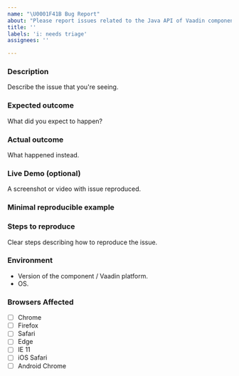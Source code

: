 ```yaml
---
name: "\U0001F41B Bug Report"
about: "Please report issues related to the Java API of Vaadin components here."
title: ''
labels: 'i: needs triage'
assignees: ''

---
```


<!--
  Please fill out each section below, otherwise, your issue risks taking an infinite amount of time to triage. This info allows the maintainers team to diagnose and fix your issue as quickly as possible.

  Before opening a new issue, please search existing issues: https://github.com/vaadin/flow-components/issues.
-->

### Description

Describe the issue that you're seeing.

<!-- Example: The Grid component scrolls when applying filter. -->

### Expected outcome

What did you expect to happen?

<!-- Example: No scrolling should happen. -->

### Actual outcome

What happened instead.

<!-- Example: Grid content occasionally gets scrolled. -->

### Live Demo (optional)

A screenshot or video with issue reproduced.

### Minimal reproducible example

<!-- **Please** provide a demo project or code snippet that reproduces the issue, this _greatly_ increases the chance that we will be able to identify and fix the issue.

<!--
```
Grid<String> grid = new Grid<>();
grid.setItems(list);
```
-->

### Steps to reproduce

Clear steps describing how to reproduce the issue.

<!-- Example
1. Add a Grid component to a page.
2. Add two or more sortable columns with headers.
3. Enable multi-sort grid.setMultiSort(true)
4. Sort by two of the columns.
5. Hide one of the columns sorted by.
6. Sort by just one column.
-->

### Environment

- Version of the component / Vaadin platform.
- OS.

<!-- Example:
- v20.0.0
- OSX 10.13.4
-->

### Browsers Affected
<!-- Check all that apply -->
- [ ] Chrome
- [ ] Firefox
- [ ] Safari
- [ ] Edge
- [ ] IE 11
- [ ] iOS Safari
- [ ] Android Chrome
